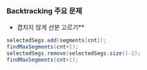 ### Backtracking 주요 문제
- 겹치지 않게 선분 고르기**
``` java
selectedSegs.add(segments[cnt]);
findMaxSegments(cnt+1);
selectedSegs.remove(selectedSegs.size()-1);
findMaxSegments(cnt+1);
```